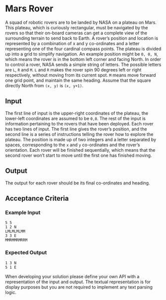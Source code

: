 # Mars Rover
A squad of robotic rovers are to be landed by NASA on a plateau on Mars.
This plateau, which is curiously rectangular, must be navigated by the rovers so that their on-board cameras can get a complete view of the surrounding terrain to send back to Earth.
A rover’s position and location is represented by a combination of x and y co-ordinates and a letter representing one of the four cardinal compass points. The plateau is divided up into a grid to simplify navigation. An example position might be  `0, 0, N`, which means the rover is in the bottom left corner and facing North.
In order to control a rover, NASA sends a simple string of letters. The possible letters are  `L`,  `R` and  `M`.  `L` and  `R`  makes the rover spin 90 degrees left or right respectively, without moving from its current spot.  `M`  means move forward one grid point, and maintain the same heading.
Assume that the square directly North from  `(x, y)` is  `(x, y+1)`.
## Input
The first line of input is the upper-right coordinates of the plateau, the lower-left coordinates are assumed to be  `0,0`.
The rest of the input is information pertaining to the rovers that have been deployed. Each rover has two lines of input. The first line gives the rover’s position, and the second line is a series of instructions telling the rover how to explore the plateau.
The position is made up of two integers and a letter separated by spaces, corresponding to the  `x` and  `y` co-ordinates and the rover’s orientation.
Each rover will be finished sequentially, which means that the second rover won’t start to move until the first one has finished moving.
## Output
The output for each rover should be its final co-ordinates and heading.
## Acceptance Criteria
### Example Input
    5 5
    1 2 N
    LMLMLMLMM
    3 3 E
    MMRMMRMRRM

###   Expected Output
    1 3 N
    5 1 E

When developing your solution please define your own API with a representation of the input and output. The textual representation is for display purposes but you are not required to implement any text parsing logic.
